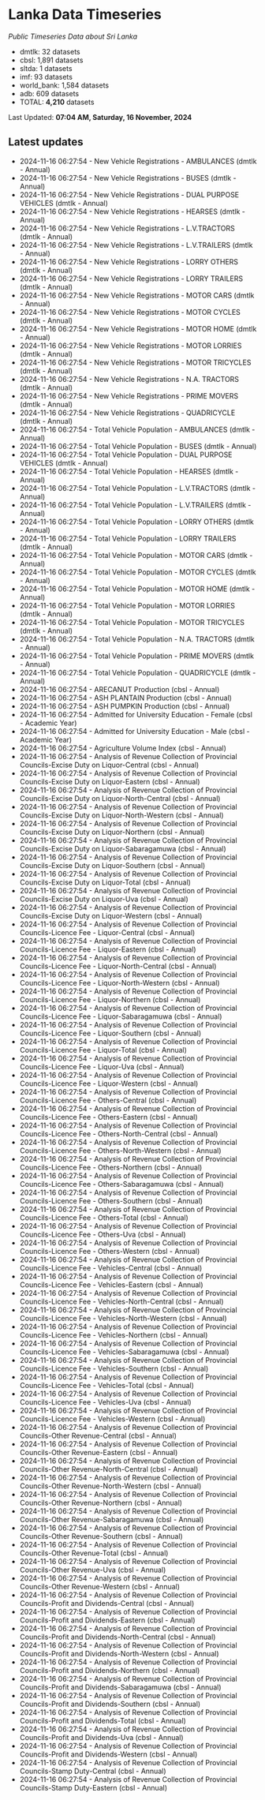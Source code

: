 # Lanka Data Timeseries
*Public Timeseries Data about Sri Lanka*

* dmtlk: 32 datasets
* cbsl: 1,891 datasets
* sltda: 1 datasets
* imf: 93 datasets
* world_bank: 1,584 datasets
* adb: 609 datasets
* TOTAL: **4,210** datasets

Last Updated: **07:04 AM, Saturday, 16 November, 2024**

## Latest updates

* 2024-11-16 06:27:54 - New Vehicle Registrations - AMBULANCES (dmtlk - Annual)
* 2024-11-16 06:27:54 - New Vehicle Registrations - BUSES (dmtlk - Annual)
* 2024-11-16 06:27:54 - New Vehicle Registrations - DUAL PURPOSE VEHICLES (dmtlk - Annual)
* 2024-11-16 06:27:54 - New Vehicle Registrations - HEARSES (dmtlk - Annual)
* 2024-11-16 06:27:54 - New Vehicle Registrations - L.V.TRACTORS (dmtlk - Annual)
* 2024-11-16 06:27:54 - New Vehicle Registrations - L.V.TRAILERS (dmtlk - Annual)
* 2024-11-16 06:27:54 - New Vehicle Registrations - LORRY OTHERS (dmtlk - Annual)
* 2024-11-16 06:27:54 - New Vehicle Registrations - LORRY TRAILERS (dmtlk - Annual)
* 2024-11-16 06:27:54 - New Vehicle Registrations - MOTOR CARS (dmtlk - Annual)
* 2024-11-16 06:27:54 - New Vehicle Registrations - MOTOR CYCLES (dmtlk - Annual)
* 2024-11-16 06:27:54 - New Vehicle Registrations - MOTOR HOME (dmtlk - Annual)
* 2024-11-16 06:27:54 - New Vehicle Registrations - MOTOR LORRIES (dmtlk - Annual)
* 2024-11-16 06:27:54 - New Vehicle Registrations - MOTOR TRICYCLES (dmtlk - Annual)
* 2024-11-16 06:27:54 - New Vehicle Registrations - N.A. TRACTORS (dmtlk - Annual)
* 2024-11-16 06:27:54 - New Vehicle Registrations - PRIME MOVERS (dmtlk - Annual)
* 2024-11-16 06:27:54 - New Vehicle Registrations - QUADRICYCLE (dmtlk - Annual)
* 2024-11-16 06:27:54 - Total Vehicle Population - AMBULANCES (dmtlk - Annual)
* 2024-11-16 06:27:54 - Total Vehicle Population - BUSES (dmtlk - Annual)
* 2024-11-16 06:27:54 - Total Vehicle Population - DUAL PURPOSE VEHICLES (dmtlk - Annual)
* 2024-11-16 06:27:54 - Total Vehicle Population - HEARSES (dmtlk - Annual)
* 2024-11-16 06:27:54 - Total Vehicle Population - L.V.TRACTORS (dmtlk - Annual)
* 2024-11-16 06:27:54 - Total Vehicle Population - L.V.TRAILERS (dmtlk - Annual)
* 2024-11-16 06:27:54 - Total Vehicle Population - LORRY OTHERS (dmtlk - Annual)
* 2024-11-16 06:27:54 - Total Vehicle Population - LORRY TRAILERS (dmtlk - Annual)
* 2024-11-16 06:27:54 - Total Vehicle Population - MOTOR CARS (dmtlk - Annual)
* 2024-11-16 06:27:54 - Total Vehicle Population - MOTOR CYCLES (dmtlk - Annual)
* 2024-11-16 06:27:54 - Total Vehicle Population - MOTOR HOME (dmtlk - Annual)
* 2024-11-16 06:27:54 - Total Vehicle Population - MOTOR LORRIES (dmtlk - Annual)
* 2024-11-16 06:27:54 - Total Vehicle Population - MOTOR TRICYCLES (dmtlk - Annual)
* 2024-11-16 06:27:54 - Total Vehicle Population - N.A. TRACTORS (dmtlk - Annual)
* 2024-11-16 06:27:54 - Total Vehicle Population - PRIME MOVERS (dmtlk - Annual)
* 2024-11-16 06:27:54 - Total Vehicle Population - QUADRICYCLE (dmtlk - Annual)
* 2024-11-16 06:27:54 - ARECANUT Production (cbsl - Annual)
* 2024-11-16 06:27:54 - ASH PLANTAIN Production (cbsl - Annual)
* 2024-11-16 06:27:54 - ASH PUMPKIN Production (cbsl - Annual)
* 2024-11-16 06:27:54 - Admitted for University Education - Female (cbsl - Academic Year)
* 2024-11-16 06:27:54 - Admitted for University Education - Male (cbsl - Academic Year)
* 2024-11-16 06:27:54 - Agriculture Volume Index (cbsl - Annual)
* 2024-11-16 06:27:54 - Analysis of Revenue Collection of Provincial Councils-Excise Duty on Liquor-Central (cbsl - Annual)
* 2024-11-16 06:27:54 - Analysis of Revenue Collection of Provincial Councils-Excise Duty on Liquor-Eastern (cbsl - Annual)
* 2024-11-16 06:27:54 - Analysis of Revenue Collection of Provincial Councils-Excise Duty on Liquor-North-Central (cbsl - Annual)
* 2024-11-16 06:27:54 - Analysis of Revenue Collection of Provincial Councils-Excise Duty on Liquor-North-Western (cbsl - Annual)
* 2024-11-16 06:27:54 - Analysis of Revenue Collection of Provincial Councils-Excise Duty on Liquor-Northern (cbsl - Annual)
* 2024-11-16 06:27:54 - Analysis of Revenue Collection of Provincial Councils-Excise Duty on Liquor-Sabaragamuwa (cbsl - Annual)
* 2024-11-16 06:27:54 - Analysis of Revenue Collection of Provincial Councils-Excise Duty on Liquor-Southern (cbsl - Annual)
* 2024-11-16 06:27:54 - Analysis of Revenue Collection of Provincial Councils-Excise Duty on Liquor-Total (cbsl - Annual)
* 2024-11-16 06:27:54 - Analysis of Revenue Collection of Provincial Councils-Excise Duty on Liquor-Uva (cbsl - Annual)
* 2024-11-16 06:27:54 - Analysis of Revenue Collection of Provincial Councils-Excise Duty on Liquor-Western (cbsl - Annual)
* 2024-11-16 06:27:54 - Analysis of Revenue Collection of Provincial Councils-Licence Fee - Liquor-Central (cbsl - Annual)
* 2024-11-16 06:27:54 - Analysis of Revenue Collection of Provincial Councils-Licence Fee - Liquor-Eastern (cbsl - Annual)
* 2024-11-16 06:27:54 - Analysis of Revenue Collection of Provincial Councils-Licence Fee - Liquor-North-Central (cbsl - Annual)
* 2024-11-16 06:27:54 - Analysis of Revenue Collection of Provincial Councils-Licence Fee - Liquor-North-Western (cbsl - Annual)
* 2024-11-16 06:27:54 - Analysis of Revenue Collection of Provincial Councils-Licence Fee - Liquor-Northern (cbsl - Annual)
* 2024-11-16 06:27:54 - Analysis of Revenue Collection of Provincial Councils-Licence Fee - Liquor-Sabaragamuwa (cbsl - Annual)
* 2024-11-16 06:27:54 - Analysis of Revenue Collection of Provincial Councils-Licence Fee - Liquor-Southern (cbsl - Annual)
* 2024-11-16 06:27:54 - Analysis of Revenue Collection of Provincial Councils-Licence Fee - Liquor-Total (cbsl - Annual)
* 2024-11-16 06:27:54 - Analysis of Revenue Collection of Provincial Councils-Licence Fee - Liquor-Uva (cbsl - Annual)
* 2024-11-16 06:27:54 - Analysis of Revenue Collection of Provincial Councils-Licence Fee - Liquor-Western (cbsl - Annual)
* 2024-11-16 06:27:54 - Analysis of Revenue Collection of Provincial Councils-Licence Fee - Others-Central (cbsl - Annual)
* 2024-11-16 06:27:54 - Analysis of Revenue Collection of Provincial Councils-Licence Fee - Others-Eastern (cbsl - Annual)
* 2024-11-16 06:27:54 - Analysis of Revenue Collection of Provincial Councils-Licence Fee - Others-North-Central (cbsl - Annual)
* 2024-11-16 06:27:54 - Analysis of Revenue Collection of Provincial Councils-Licence Fee - Others-North-Western (cbsl - Annual)
* 2024-11-16 06:27:54 - Analysis of Revenue Collection of Provincial Councils-Licence Fee - Others-Northern (cbsl - Annual)
* 2024-11-16 06:27:54 - Analysis of Revenue Collection of Provincial Councils-Licence Fee - Others-Sabaragamuwa (cbsl - Annual)
* 2024-11-16 06:27:54 - Analysis of Revenue Collection of Provincial Councils-Licence Fee - Others-Southern (cbsl - Annual)
* 2024-11-16 06:27:54 - Analysis of Revenue Collection of Provincial Councils-Licence Fee - Others-Total (cbsl - Annual)
* 2024-11-16 06:27:54 - Analysis of Revenue Collection of Provincial Councils-Licence Fee - Others-Uva (cbsl - Annual)
* 2024-11-16 06:27:54 - Analysis of Revenue Collection of Provincial Councils-Licence Fee - Others-Western (cbsl - Annual)
* 2024-11-16 06:27:54 - Analysis of Revenue Collection of Provincial Councils-Licence Fee - Vehicles-Central (cbsl - Annual)
* 2024-11-16 06:27:54 - Analysis of Revenue Collection of Provincial Councils-Licence Fee - Vehicles-Eastern (cbsl - Annual)
* 2024-11-16 06:27:54 - Analysis of Revenue Collection of Provincial Councils-Licence Fee - Vehicles-North-Central (cbsl - Annual)
* 2024-11-16 06:27:54 - Analysis of Revenue Collection of Provincial Councils-Licence Fee - Vehicles-North-Western (cbsl - Annual)
* 2024-11-16 06:27:54 - Analysis of Revenue Collection of Provincial Councils-Licence Fee - Vehicles-Northern (cbsl - Annual)
* 2024-11-16 06:27:54 - Analysis of Revenue Collection of Provincial Councils-Licence Fee - Vehicles-Sabaragamuwa (cbsl - Annual)
* 2024-11-16 06:27:54 - Analysis of Revenue Collection of Provincial Councils-Licence Fee - Vehicles-Southern (cbsl - Annual)
* 2024-11-16 06:27:54 - Analysis of Revenue Collection of Provincial Councils-Licence Fee - Vehicles-Total (cbsl - Annual)
* 2024-11-16 06:27:54 - Analysis of Revenue Collection of Provincial Councils-Licence Fee - Vehicles-Uva (cbsl - Annual)
* 2024-11-16 06:27:54 - Analysis of Revenue Collection of Provincial Councils-Licence Fee - Vehicles-Western (cbsl - Annual)
* 2024-11-16 06:27:54 - Analysis of Revenue Collection of Provincial Councils-Other Revenue-Central (cbsl - Annual)
* 2024-11-16 06:27:54 - Analysis of Revenue Collection of Provincial Councils-Other Revenue-Eastern (cbsl - Annual)
* 2024-11-16 06:27:54 - Analysis of Revenue Collection of Provincial Councils-Other Revenue-North-Central (cbsl - Annual)
* 2024-11-16 06:27:54 - Analysis of Revenue Collection of Provincial Councils-Other Revenue-North-Western (cbsl - Annual)
* 2024-11-16 06:27:54 - Analysis of Revenue Collection of Provincial Councils-Other Revenue-Northern (cbsl - Annual)
* 2024-11-16 06:27:54 - Analysis of Revenue Collection of Provincial Councils-Other Revenue-Sabaragamuwa (cbsl - Annual)
* 2024-11-16 06:27:54 - Analysis of Revenue Collection of Provincial Councils-Other Revenue-Southern (cbsl - Annual)
* 2024-11-16 06:27:54 - Analysis of Revenue Collection of Provincial Councils-Other Revenue-Total (cbsl - Annual)
* 2024-11-16 06:27:54 - Analysis of Revenue Collection of Provincial Councils-Other Revenue-Uva (cbsl - Annual)
* 2024-11-16 06:27:54 - Analysis of Revenue Collection of Provincial Councils-Other Revenue-Western (cbsl - Annual)
* 2024-11-16 06:27:54 - Analysis of Revenue Collection of Provincial Councils-Profit and Dividends-Central (cbsl - Annual)
* 2024-11-16 06:27:54 - Analysis of Revenue Collection of Provincial Councils-Profit and Dividends-Eastern (cbsl - Annual)
* 2024-11-16 06:27:54 - Analysis of Revenue Collection of Provincial Councils-Profit and Dividends-North-Central (cbsl - Annual)
* 2024-11-16 06:27:54 - Analysis of Revenue Collection of Provincial Councils-Profit and Dividends-North-Western (cbsl - Annual)
* 2024-11-16 06:27:54 - Analysis of Revenue Collection of Provincial Councils-Profit and Dividends-Northern (cbsl - Annual)
* 2024-11-16 06:27:54 - Analysis of Revenue Collection of Provincial Councils-Profit and Dividends-Sabaragamuwa (cbsl - Annual)
* 2024-11-16 06:27:54 - Analysis of Revenue Collection of Provincial Councils-Profit and Dividends-Southern (cbsl - Annual)
* 2024-11-16 06:27:54 - Analysis of Revenue Collection of Provincial Councils-Profit and Dividends-Total (cbsl - Annual)
* 2024-11-16 06:27:54 - Analysis of Revenue Collection of Provincial Councils-Profit and Dividends-Uva (cbsl - Annual)
* 2024-11-16 06:27:54 - Analysis of Revenue Collection of Provincial Councils-Profit and Dividends-Western (cbsl - Annual)
* 2024-11-16 06:27:54 - Analysis of Revenue Collection of Provincial Councils-Stamp Duty-Central (cbsl - Annual)
* 2024-11-16 06:27:54 - Analysis of Revenue Collection of Provincial Councils-Stamp Duty-Eastern (cbsl - Annual)